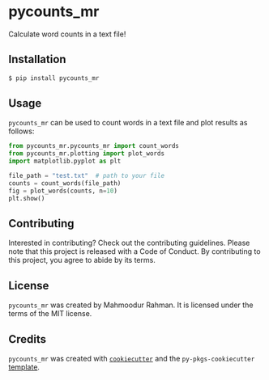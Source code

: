 # pycounts_mr

Calculate word counts in a text file!

## Installation

```bash
$ pip install pycounts_mr
```

## Usage

`pycounts_mr` can be used to count words in a text file and plot results
as follows:

```python
from pycounts_mr.pycounts_mr import count_words
from pycounts_mr.plotting import plot_words
import matplotlib.pyplot as plt

file_path = "test.txt"  # path to your file
counts = count_words(file_path)
fig = plot_words(counts, n=10)
plt.show()
```

## Contributing

Interested in contributing? Check out the contributing guidelines. 
Please note that this project is released with a Code of Conduct. 
By contributing to this project, you agree to abide by its terms.

## License

`pycounts_mr` was created by Mahmoodur Rahman. It is licensed under the terms
of the MIT license.

## Credits

`pycounts_mr` was created with 
[`cookiecutter`](https://cookiecutter.readthedocs.io/en/latest/) and 
the `py-pkgs-cookiecutter` 
[template](https://github.com/py-pkgs/py-pkgs-cookiecutter).